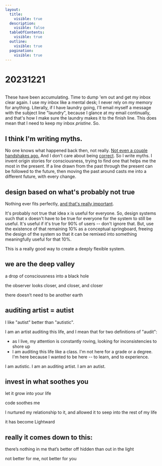 ```yaml
---
layout:
  title:
    visible: true
  description:
    visible: false
  tableOfContents:
    visible: true
  outline:
    visible: true
  pagination:
    visible: true
---
```


# 20231221

<figure><img src="../../../.gitbook/assets/Screenshot 2023-12-21 at 12.39.57 PM.png" alt=""><figcaption></figcaption></figure>

These have been accumulating. Time to dump 'em out and get my inbox clear again. I use my inbox like a mental desk; I never rely on my memory for anything. Literally, if I have laundry going, I'll email myself a message with the subject line "laundry", because I glance at my email continually, and that's how I make sure the laundry makes it to the finish line. This does mean that I need to keep my inbox _pristine_. So.

## I think I'm writing myths.

No one knows what happened back then, not really. [Not even a couple handshakes ago.](a-couple-handshakes-ago.md) And I don't care about being [correct](../../../ideas/viable-is-more-useful-than-correct.md). So I write myths. I invent origin stories for consciousness, trying to find one that helps me the most in the present. If a line drawn from the past through the present can be followed to the future, then moving the past around casts me into a different future, with every change.

## design based on what's probably not true

Nothing ever fits perfectly, [and that's really important](../../../ideas/10-revolt.md).

It's probably not true that idea x is useful for everyone. So, design systems such that x doesn't have to be true for everyone for the system to still be useful. It's useful if it's true for 90% of users -- don't ignore that. But, use the existence of that remaining 10% as a conceptual springboard, freeing the design of the system so that it can be remixed into something meaningfully useful for that 10%.

This is a really good way to create a deeply flexible system.

## we are the deep valley

a drop of consciousness into a black hole

the observer looks closer, and closer, and closer

there doesn’t need to be another earth

## auditing artist = autist

I like "autist" better than "autistic".

I am an artist auditing this life, and I mean that for two definitions of "audit":

* as I live, my attention is constantly roving, looking for inconsistencies to shore up
* I am auditing this life like a class. I'm not here for a grade or a degree. I'm here because I wanted to be here -- to learn, and to experience.

I am autistic. I am an auditing artist. I am an autist.

## invest in what soothes you

let it grow into your life

code soothes me

I nurtured my relationship to it, and allowed it to seep into the rest of my life

it has become Lightward

## really it comes down to this:

there’s nothing in me that’s better off hidden than out in the light

not better for me, not better for you

